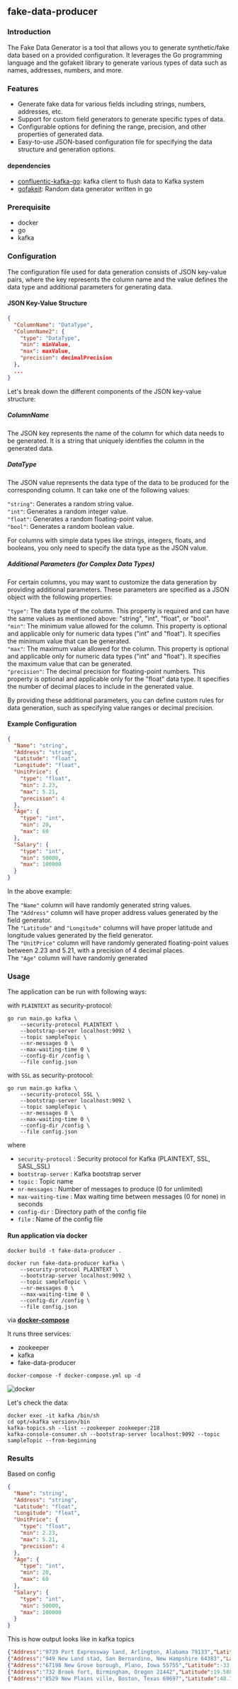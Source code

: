 ## fake-data-producer

### Introduction

The Fake Data Generator is a tool that allows you to generate synthetic/fake data based on a provided configuration. It leverages the Go programming language and the gofakeit library to generate various types of data such as names, addresses, numbers, and more.

### Features

- Generate fake data for various fields including strings, numbers, addresses, etc.
- Support for custom field generators to generate specific types of data.
- Configurable options for defining the range, precision, and other properties of generated data.
- Easy-to-use JSON-based configuration file for specifying the data structure and generation options.

#### dependencies
- [confluentic-kafka-go](https://github.com/confluentinc/confluent-kafka-go): kafka client to flush data to Kafka system
- [gofakeit](https://github.com/brianvoe/gofakeit): Random data generator written in go

### Prerequisite
- docker
- go
- kafka

### Configuration

The configuration file used for data generation consists of JSON key-value pairs, where the key represents the column name and the value defines the data type and additional parameters for generating data.

#### JSON Key-Value Structure

```json
{
  "ColumnName": "DataType",
  "ColumnName2": {
    "type": "DataType",
    "min": minValue,
    "max": maxValue,
    "precision": decimalPrecision
  },
  ...
}
```

Let's break down the different components of the JSON key-value structure:

##### ColumnName
The JSON key represents the name of the column for which data needs to be generated. It is a string that uniquely identifies the column in the generated data.

##### DataType
The JSON value represents the data type of the data to be produced for the corresponding column. It can take one of the following values:

`"string"`: Generates a random string value. <br>
`"int"`: Generates a random integer value.<br>
`"float"`: Generates a random floating-point value.<br>
`"bool"`: Generates a random boolean value.<br>

For columns with simple data types like strings, integers, floats, and booleans, you only need to specify the data type as the JSON value.

##### Additional Parameters (for Complex Data Types)
For certain columns, you may want to customize the data generation by providing additional parameters. These parameters are specified as a JSON object with the following properties:

`"type"`: The data type of the column. This property is required and can have the same values as mentioned above: "string", "int", "float", or "bool". <br>
`"min"`: The minimum value allowed for the column. This property is optional and applicable only for numeric data types ("int" and "float"). It specifies the minimum value that can be generated. <br>
`"max"`: The maximum value allowed for the column. This property is optional and applicable only for numeric data types ("int" and "float"). It specifies the maximum value that can be generated. <br>
`"precision"`: The decimal precision for floating-point numbers. This property is optional and applicable only for the "float" data type. It specifies the number of decimal places to include in the generated value. <br>

By providing these additional parameters, you can define custom rules for data generation, such as specifying value ranges or decimal precision.

#### Example Configuration

```json
{
  "Name": "string",
  "Address": "string",
  "Latitude": "float",
  "Longitude": "float",
  "UnitPrice": {
    "type": "float",
    "min": 2.23,
    "max": 5.21,
    "precision": 4
  },
  "Age": {
    "type": "int",
    "min": 20,
    "max": 60
  },
  "Salary": {
    "type": "int",
    "min": 50000,
    "max": 100000
  }
}
```
In the above example:

The `"Name"` column will have randomly generated string values. <br>
The `"Address"` column will have proper address values generated by the field generator. <br>
The `"Latitude"` and `"Longitude"` columns will have proper latitude and longitude values generated by the field generator. <br>
The `"UnitPrice"` column will have randomly generated floating-point values between 2.23 and 5.21, with a precision of 4 decimal places. <br>
The `"Age"` column will have randomly generated

### Usage

The application can be run with following ways:

with `PLAINTEXT` as security-protocol:

```shell
go run main.go kafka \
    --security-protocol PLAINTEXT \
    --bootstrap-server localhost:9092 \
    --topic sampleTopic \
    --nr-messages 0 \
    --max-waiting-time 0 \
    --config-dir /config \
    --file config.json
```

with `SSL` as security-protocol:

```shell
go run main.go kafka \
    --security-protocol SSL \
    --bootstrap-server localhost:9092 \
    --topic sampleTopic \
    --nr-messages 0 \
    --max-waiting-time 0 \
    --config-dir /config \
    --file config.json
```

where

- `security-protocol` : Security protocol for Kafka (PLAINTEXT, SSL, SASL_SSL)
- `bootstrap-server` : Kafka bootstrap server
- `topic` : Topic name
- `nr-messages` : Number of messages to produce (0 for unlimited)
- `max-waiting-time` : Max waiting time between messages (0 for none) in seconds
- `config-dir` : Directory path of the config file
- `file` : Name of the config file

#### Run application via docker

```shell
docker build -t fake-data-producer .

docker run fake-data-producer kafka \ 
    --security-protocol PLAINTEXT \
    --bootstrap-server localhost:9092 \
    --topic sampleTopic \
    --nr-messages 0 \
    --max-waiting-time 0 \
    --config-dir /config \
    --file config.json
```

via **[docker-compose](docker-compose.yml)**

It runs three services:
- zookeeper
- kafka
- fake-data-producer

```shell
docker-compose -f docker-compose.yml up -d
```

![docker](images/docker-run-successfully.png)

Let's check the data:

```shell
docker exec -it kafka /bin/sh
cd opt/<kafka version>/bin
kafka-topics.sh --list --zookeeper zookeeper:218
kafka-console-consumer.sh --bootstrap-server localhost:9092 --topic sampleTopic --from-beginning
```

### Results
Based on config

```json
{
  "Name": "string",
  "Address": "string",
  "Latitude": "float",
  "Longitude": "float",
  "UnitPrice": {
    "type": "float",
    "min": 2.23,
    "max": 5.21,
    "precision": 4
  },
  "Age": {
    "type": "int",
    "min": 20,
    "max": 60
  },
  "Salary": {
    "type": "int",
    "min": 50000,
    "max": 100000
  }
}
```

This is how output looks like in kafka topics

```json lines
{"Address":"9739 Port Expressway land, Arlington, Alabama 79133","Latitude":-37.019429,"Longitude":-60.596162,"UnitPrice":2.9891,"Age":55,"Salary":93747,"Name":"Caitlyn Schoen"}
{"Address":"949 New Land stad, San Bernardino, New Hampshire 64383","Latitude":73.236759,"Longitude":-41.659942,"UnitPrice":3.7283,"Age":41,"Salary":72975,"Name":"Irving Steuber"}
{"Address":"67198 New Grove borough, Plano, Iowa 55755","Latitude":-33.937051,"Longitude":-73.97081,"UnitPrice":2.6237,"Age":52,"Salary":99421,"Name":"Freeda Fritsch"}
{"Address":"732 Brook fort, Birmingham, Oregon 21442","Latitude":19.588974,"Longitude":50.488188,"UnitPrice":4.3512,"Age":44,"Salary":92524,"Name":"Jovany Larkin"}
{"Address":"8529 New Plains ville, Boston, Texas 69697","Latitude":48.786975,"Longitude":150.901156,"UnitPrice":3.5688,"Age":37,"Salary":88505,"Name":"Wellington Walker"}
```
